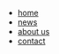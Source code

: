 <!-- _navbar.md -->

* [home](https://gdi.foundation/)
* [news](https://gdi.foundation/#/news/)
* [about us](https://gdi.foundation/#/about/)
* [contact](https://gdi.foundation/#/contact/)
